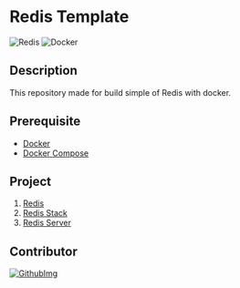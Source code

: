 # Redis Template
![Redis](https://img.shields.io/badge/Redis-DC382D?&style=flat&logo=redis&logoColor=FFFFFF)
![Docker](https://img.shields.io/badge/Docker-2496ED?&style=flat&logo=docker&logoColor=ffffff)

## Description
This repository made for build simple of Redis with docker.

## Prerequisite
* [Docker](https://docs.docker.com/engine/install/ubuntu/)
* [Docker Compose](https://docs.docker.com/compose/install/)

## Project
1. [Redis](./redis)
2. [Redis Stack](./redis-stack)
3. [Redis Server](./redis-stack-server) 

## Contributor
[![GithubImg](https://img.shields.io/badge/Harin3Bone-181717?style=flat&logo=github&logoColor=ffffff)](https://github.com/Harin3Bone)